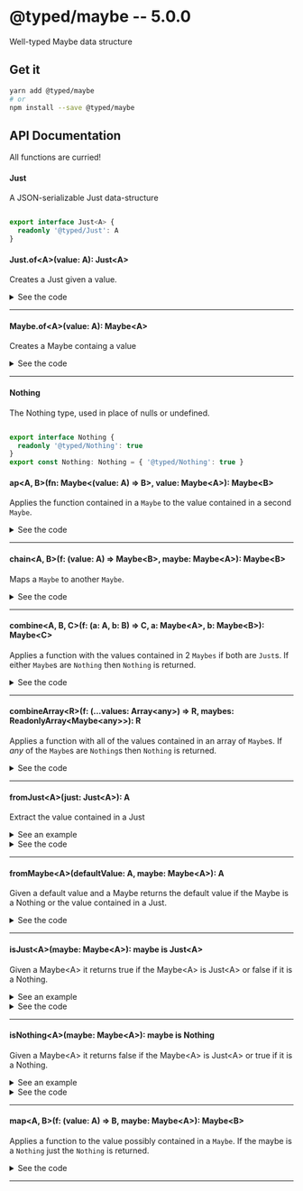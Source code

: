 # @typed/maybe -- 5.0.0

Well-typed Maybe data structure

## Get it
```sh
yarn add @typed/maybe
# or
npm install --save @typed/maybe
```

## API Documentation

All functions are curried!

#### Just

<p>

A JSON-serializable Just data-structure

</p>


```typescript

export interface Just<A> {
  readonly '@typed/Just': A
}

```


#### Just.of\<A\>(value: A): Just\<A\>

<p>

Creates a Just given a value. 

</p>


<details>
<summary>See the code</summary>

```typescript

export function of<A>(value: A): Just<A> {
  return { '@typed/Just': value }
}
}

```

</details>
<hr />


#### Maybe.of\<A\>(value: A): Maybe\<A\>

<p>

Creates a Maybe containg a value

</p>


<details>
<summary>See the code</summary>

```typescript

export const of: <A>(value: A) => Maybe<A> = Just.of
}

```

</details>
<hr />


#### Nothing

<p>

The Nothing type, used in place of nulls or undefined.

</p>


```typescript

export interface Nothing {
  readonly '@typed/Nothing': true
}
export const Nothing: Nothing = { '@typed/Nothing': true }

```


#### ap\<A, B\>(fn: Maybe\<(value: A) =\> B\>, value: Maybe\<A\>): Maybe\<B\>

<p>

Applies the function contained in a `Maybe` to the value contained in a 
second `Maybe`.

</p>


<details>
<summary>See the code</summary>

```typescript

export const ap: MaybeAp = curry2(__ap)

function __ap<A, B>(fn: Maybe<(value: A) => B>, maybe: Maybe<A>): Maybe<B> {
  return chain(f => map(f, maybe), fn)
}

export interface MaybeAp {
  <A, B>(fn: Maybe<(value: A) => B>, value: Maybe<A>): Maybe<B>
  <A, B>(fn: Maybe<(value: A) => B>): (value: Maybe<A>) => Maybe<B>
}

```

</details>
<hr />


#### chain\<A, B\>(f: (value: A) =\> Maybe\<B\>, maybe: Maybe\<A\>): Maybe\<B\>

<p>

Maps a `Maybe` to another `Maybe`.

</p>


<details>
<summary>See the code</summary>

```typescript

export const chain: MaybeChain = curry2(__chain)

function __chain<A, B>(f: (value: A) => Maybe<B>, maybe: Maybe<A>): Maybe<B> {
  return isNothing(maybe) ? maybe : f(fromJust(maybe))
}

export interface MaybeChain {
  <A, B>(f: (value: A) => Maybe<B>, maybe: Maybe<A>): Maybe<B>
  <A, B>(f: (value: A) => Maybe<B>): (maybe: Maybe<A>) => Maybe<B>
}

```

</details>
<hr />


#### combine\<A, B, C\>(f: (a: A, b: B) =\> C, a: Maybe\<A\>, b: Maybe\<B\>): Maybe\<C\>

<p>

Applies a function with the values contained in 2 `Maybes` if both are 
`Just`s. If either `Maybe`s are `Nothing` then `Nothing` is returned.

</p>


<details>
<summary>See the code</summary>

```typescript

export const combine: Combine = curry3(__combine)

export type Combine = {
  <A, B, C>(f: (valueA: A, valueB: B) => C, maybeA: Maybe<A>, maybeB: Maybe<B>): Maybe<C>
  <A, B, C>(f: (valueA: A, valueB: B) => C, maybeA: Maybe<A>): (maybeB: Maybe<B>) => Maybe<C>

  <A, B, C>(f: (valueA: A, valueB: B) => C): {
    (maybeA: Maybe<A>, maybeB: Maybe<B>): Maybe<C>
    (maybeA: Maybe<A>): (maybeB: Maybe<B>) => Maybe<C>
  }
}

function __combine<A, B, C>(
  f: (valueA: A, valueB: B) => C,
  maybeA: Maybe<A>,
  maybeB: Maybe<B>
): Maybe<C> {
  return combineArray(f, [maybeA, maybeB])
}

```

</details>
<hr />


#### combineArray\<R\>(f: (...values: Array\<any\>) =\> R, maybes: ReadonlyArray\<Maybe\<any\>\>): R

<p>

Applies a function with all of the values contained in an array of `Maybe`s.
If *any* of the `Maybe`s are `Nothing`s then `Nothing` is returned.

</p>


<details>
<summary>See the code</summary>

```typescript

export const combineArray: CombineArray = curry2(__combineArray)

function __combineArray<R>(
  f: (...values: Array<any>) => R,
  maybes: ReadonlyArray<Maybe<any>>
): Maybe<R> {
  const containsNothing = maybes.some(isNothing)

  return containsNothing
    ? Nothing
    : Just.of<R>(f(...(maybes as ReadonlyArray<Just<any>>).map(fromJust)))
}

export type CombineArray = {
  <A, B, C>(f: (valueA: A, valueB: B) => C, maybes: [Maybe<A>, Maybe<B>]): Maybe<C>
  <A, B, C, D>(
    f: (valueA: A, valueB: B, valueC: C) => D,
    maybes: [Maybe<A>, Maybe<B>, Maybe<C>]
  ): Maybe<D>
  <A, B, C, D, E>(
    f: (valueA: A, valueB: B, valueC: C, valueD: D) => E,
    maybes: [Maybe<A>, Maybe<B>, Maybe<C>, Maybe<D>]
  ): Maybe<E>
  <A, B, C, D, E, F>(
    f: (valueA: A, valueB: B, valueC: C, valueD: D, valueE: E) => F,
    maybes: [Maybe<A>, Maybe<B>, Maybe<C>, Maybe<D>, Maybe<E>]
  ): Maybe<F>
  <A, B, C, D, E, F, G>(
    f: (valueA: A, valueB: B, valueC: C, valueD: D, valueE: E, valueF: F) => G,
    maybes: [Maybe<A>, Maybe<B>, Maybe<C>, Maybe<D>, Maybe<E>, Maybe<F>]
  ): Maybe<G>

  <A, B, C>(f: (valueA: A, valueB: B) => C): (maybes: [Maybe<A>, Maybe<B>]) => Maybe<C>
  <A, B, C, D>(f: (valueA: A, valueB: B, valueC: C) => D): (
    maybes: [Maybe<A>, Maybe<B>, Maybe<C>]
  ) => Maybe<D>
  <A, B, C, D, E>(f: (valueA: A, valueB: B, valueC: C, valueD: D) => E): (
    maybes: [Maybe<A>, Maybe<B>, Maybe<C>, Maybe<D>]
  ) => Maybe<E>
  <A, B, C, D, E, F>(f: (valueA: A, valueB: B, valueC: C, valueD: D, valueE: E) => F): (
    maybes: [Maybe<A>, Maybe<B>, Maybe<C>, Maybe<D>, Maybe<E>]
  ) => Maybe<F>
  <A, B, C, D, E, F, G>(
    f: (valueA: A, valueB: B, valueC: C, valueD: D, valueE: E, valueF: F) => G
  ): (maybes: [Maybe<A>, Maybe<B>, Maybe<C>, Maybe<D>, Maybe<E>, Maybe<F>]) => Maybe<G>

  (f: ArrayConstructor): {
    <A, B>(maybes: [Maybe<A>, Maybe<B>]): Maybe<[A, B]>
    <A, B, C>(maybes: [Maybe<A>, Maybe<B>, Maybe<C>]): Maybe<[A, B, C]>
    <A, B, C, D>(maybes: [Maybe<A>, Maybe<B>, Maybe<C>, Maybe<D>]): Maybe<[A, B, C, D]>
    <A, B, C, D, E>(maybes: [Maybe<A>, Maybe<B>, Maybe<C>, Maybe<D>, Maybe<E>]): Maybe<
      [A, B, C, D, E]
    >
    <A, B, C, D, E, F>(maybes: [Maybe<A>, Maybe<B>, Maybe<C>, Maybe<D>, Maybe<E>, Maybe<F>]): Maybe<
      [A, B, C, D, E, F]
    >
  }

  <R>(f: (...values: Array<any>) => R, maybes: ReadonlyArray<Maybe<any>>): Maybe<R>
  <R>(f: (...values: Array<any>) => R): (maybes: ReadonlyArray<Maybe<any>>) => Maybe<R>
}

```

</details>
<hr />


#### fromJust\<A\>(just: Just\<A\>): A

<p>

Extract the value contained in a Just

</p>


<details>
  <summary>See an example</summary>
  
```typescript
import { fromJust, Just } from '@typed/maybe'

const value = fromJust(Just.of(1))
console.log(value) // logs '1'
```

</details>

<details>
<summary>See the code</summary>

```typescript

export function fromJust<A>(just: Just<A>): A {
  return just['@typed/Just']
}

```

</details>
<hr />


#### fromMaybe\<A\>(defaultValue: A, maybe: Maybe\<A\>): A

<p>

Given a default value and a Maybe returns the default value if the Maybe is a 
Nothing or the value contained in a Just.

</p>


<details>
<summary>See the code</summary>

```typescript

export const fromMaybe: FromMaybe = curry2(__fromMaybe)

function __fromMaybe<A>(defaultValue: A, maybe: Maybe<A>): A {
  return isJust(maybe) ? fromJust(maybe) : defaultValue
}

export interface FromMaybe {
  <A>(defaultValue: A, maybe: Maybe<A>): A
  <A>(defaultValue: A): (maybe: Maybe<A>) => A
}

```

</details>
<hr />


#### isJust\<A\>(maybe: Maybe\<A\>): maybe is Just\<A\>

<p>

Given a Maybe\<A\> it returns true if the Maybe\<A\> is Just\<A\> or 
false if it is a Nothing.

</p>


<details>
  <summary>See an example</summary>
  
```typescript
import { isJust, Nothing, Maybe } from '@typed/maybe'

console.log(isJust(Nothing)) // logs false
console.log(isJust(Maybe.of(1))) // logs true
```

</details>

<details>
<summary>See the code</summary>

```typescript

export function isJust<A>(maybe: Maybe<A>): maybe is Just<A> {
  return maybe.hasOwnProperty('@typed/Just')
}

```

</details>
<hr />


#### isNothing\<A\>(maybe: Maybe\<A\>): maybe is Nothing

<p>

Given a Maybe\<A\> it returns false if the Maybe\<A\> is Just\<A\> or 
true if it is a Nothing.

</p>


<details>
  <summary>See an example</summary>
  
```typescript
import { isNothing, Maybe, Nothing } from '@typed/maybe'

console.log(isNothing(Nothing)) // logs true
console.log(isNothing(Maybe.of(1))) // logs false
```

</details>

<details>
<summary>See the code</summary>

```typescript

export function isNothing<A>(maybe: Maybe<A>): maybe is Nothing {
  return (maybe as Nothing)['@typed/Nothing'] === true
}

```

</details>
<hr />


#### map\<A, B\>(f: (value: A) =\> B, maybe: Maybe\<A\>): Maybe\<B\>

<p>

Applies a function to the value possibly contained in a `Maybe`. If the 
maybe is a `Nothing` just the `Nothing` is returned.

</p>


<details>
<summary>See the code</summary>

```typescript

export const map: MaybeMap = curry2(__map)

function __map<A, B>(f: (value: A) => B, maybe: Maybe<A>): Maybe<B> {
  return chain(a => Maybe.of(f(a)), maybe)
}

export interface MaybeMap {
  <A, B>(f: (value: A) => B, maybe: Maybe<A>): Maybe<B>
  <A, B>(f: (value: A) => B): (maybe: Maybe<A>) => Maybe<B>
}

```

</details>
<hr />
